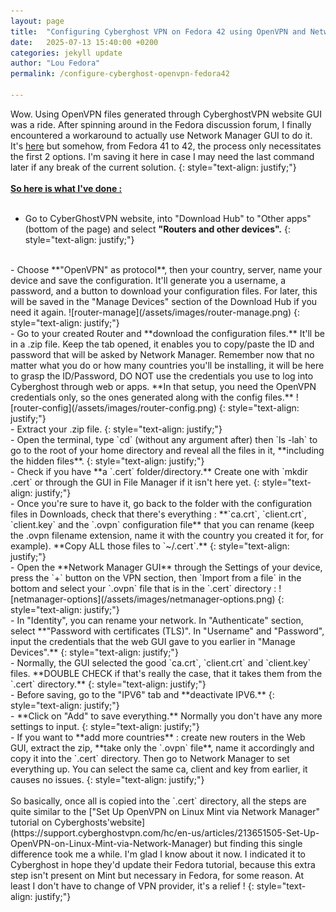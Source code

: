 ```yaml
---
layout: page
title:  "Configuring Cyberghost VPN on Fedora 42 using OpenVPN and Network Manager"
date:   2025-07-13 15:40:00 +0200
categories: jekyll update
author: "Lou Fedora"
permalink: /configure-cyberghost-openvpn-fedora42

---
```


Wow. Using OpenVPN files generated through CyberghostVPN website GUI was a ride. After spinning around in the Fedora discussion forum, I finally encountered a workaround to actually use Network Manager GUI to do it. It's [here](https://discussion.fedoraproject.org/t/openvpn-bug-f41/137248) but somehow, from Fedora 41 to 42, the process only necessitates the first 2 options. I'm saving it here in case I may need the last command later if any break of the current solution.
{: style="text-align: justify;"}
<br/>
<br/>
**<u>So here is what I've done : </u>**
<br/>
<br/>
- Go to CyberGhostVPN website, into "Download Hub" to "Other apps" (bottom of the page) and select **"Routers and other devices".**
{: style="text-align: justify;"}
<br/>
- Choose **"OpenVPN" as protocol**, then your country, server, name your device and save the configuration. It'll generate you a username, a password, and a button to download your configuration files. For later, this will be saved in the "Manage Devices" section of the Download Hub if you need it again.
![router-manage](/assets/images/router-manage.png)
{: style="text-align: justify;"}
<br/>
- Go to your created Router and **download the configuration files.** It'll be in a .zip file. Keep the tab opened, it enables you to copy/paste the ID and password that will be asked by Network Manager. Remember now that no matter what you do or how many countries you'll be installing, it will be here to grasp the ID/Password, DO NOT use the credentials you use to log into Cyberghost through web or apps. **In that setup, you need the OpenVPN credentials only, so the ones generated along with the config files.**
![router-config](/assets/images/router-config.png)
{: style="text-align: justify;"}
<br/>
- Extract your .zip file.
{: style="text-align: justify;"}
<br/>
- Open the terminal, type `cd` (without any argument after) then `ls -lah` to go to the root of your home directory and reveal all the files in it, **including the hidden files**.
{: style="text-align: justify;"}
<br/>
- Check if you have **a `.cert` folder/directory.** Create one with `mkdir .cert` or through the GUI in File Manager if it isn't here yet.
{: style="text-align: justify;"}
<br/>
- Once you're sure to have it, go back to the folder with the configuration files in Downloads, check that there's everything : **`ca.crt`, `client.crt`, `client.key` and the `.ovpn` configuration file** that you can rename (keep the .ovpn filename extension, name it with the country you created it for, for example). **Copy ALL those files to `~/.cert`.**
{: style="text-align: justify;"}
<br/>
- Open the **Network Manager GUI** through the Settings of your device, press the `+` button on the VPN section, then `Import from a file` in the bottom and select your `.ovpn` file that is in the `.cert` directory :
![netmanager-options](/assets/images/netmanager-options.png)
{: style="text-align: justify;"}
<br/>
- In "Identity", you can rename your network. In "Authenticate" section, select **"Password with certificates (TLS)". In "Username" and "Password", input the credentials that the web GUI gave to you earlier in "Manage Devices".**
{: style="text-align: justify;"}
<br/>
- Normally, the GUI selected the good `ca.crt`, `client.crt` and `client.key` files. **DOUBLE CHECK if that's really the case, that it takes them from the `.cert` directory.**
{: style="text-align: justify;"}
<br/>
- Before saving, go to the "IPV6" tab and **deactivate IPV6.**
{: style="text-align: justify;"}
<br/>
- **Click on "Add" to save everything.** Normally you don't have any more settings to input.
{: style="text-align: justify;"}
<br/>
- If you want to **add more countries** : create new routers in the Web GUI, extract the zip, **take only the `.ovpn` file**, name it accordingly and copy it into the `.cert` directory. Then go to Network Manager to set everything up. You can select the same ca, client and key from earlier, it causes no issues.
{: style="text-align: justify;"}
<br/>
<br/>
So basically, once all is copied into the `.cert` directory, all the steps are quite similar to the ["Set Up OpenVPN on Linux Mint via Network Manager" tutorial on Cyberghosts'website](https://support.cyberghostvpn.com/hc/en-us/articles/213651505-Set-Up-OpenVPN-on-Linux-Mint-via-Network-Manager) but finding this single difference took me a while. I'm glad I know about it now. I indicated it to Cyberghost in hope they'd update their Fedora tutorial, because this extra step isn't present on Mint but necessary in Fedora, for some reason. At least I don't have to change of VPN provider, it's a relief !
{: style="text-align: justify;"}
